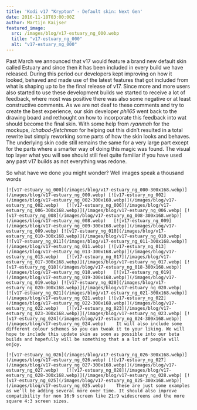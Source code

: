 ```yaml
---
title: 'Kodi v17 "Krypton" - Default skin: Next Gen'
date: 2016-11-18T03:00:00Z
author: Martijn Kaijser
featured_image:
  src: /images/blog/v17-estuary_ng_000.webp
  title: "v17-estuary_ng_000"
  alt: "v17-estuary_ng_000"
---
```


Past March we announced that v17 would feature a brand new default skin called Estuary and since then it has been included in every build we have released. During this period our developers kept improving on how it looked, behaved and made use of the latest features that got included from what is shaping up to be the final release of v17. Since more and more users also started to use these development builds we started to receive a lot of feedback, where most was positive there was also some negative or at least constructive comments. As we are not deaf to these comments and try to create the best experience, our skin developer _phil65_ went back to the drawing board and rethought on how to incorporate this feedback into wat should become the final skin. With some help from _ryanmah_ for the mockups, _ichabod-fletchman_ for helping out this didn’t resulted in a total rewrite but simply reworking some parts of how the skin looks and behaves. The underlying skin code still remains the same for a very large part except for the parts where a smarter way of doing this magic was found. The visual top layer what you will see should still feel quite familiar if you have used any past v17 builds as not everything was redone.

So what have we done you might wonder? Well images speak a thousand words

    [![v17-estuary_ng_000](/images/blog/v17-estuary_ng_000-300x168.webp)](/images/blog/v17-estuary_ng_000.webp) [![v17-estuary_ng_002](/images/blog/v17-estuary_ng_002-300x168.webp)](/images/blog/v17-estuary_ng_002.webp)   [![v17-estuary_ng_006](/images/blog/v17-estuary_ng_006-300x168.webp)](/images/blog/v17-estuary_ng_006.webp) [![v17-estuary_ng_008](/images/blog/v17-estuary_ng_008-300x168.webp)](/images/blog/v17-estuary_ng_008.webp)   [![v17-estuary_ng_009](/images/blog/v17-estuary_ng_009-300x168.webp)](/images/blog/v17-estuary_ng_009.webp) [![v17-estuary_ng_010](/images/blog/v17-estuary_ng_010-300x168.webp)](/images/blog/v17-estuary_ng_010.webp)   [![v17-estuary_ng_011](/images/blog/v17-estuary_ng_011-300x168.webp)](/images/blog/v17-estuary_ng_011.webp) [![v17-estuary_ng_013](/images/blog/v17-estuary_ng_013-300x168.webp)](/images/blog/v17-estuary_ng_013.webp)   [![v17-estuary_ng_017](/images/blog/v17-estuary_ng_017-300x168.webp)](/images/blog/v17-estuary_ng_017.webp) [![v17-estuary_ng_018](/images/blog/v17-estuary_ng_018-300x168.webp)](/images/blog/v17-estuary_ng_018.webp)   [![v17-estuary_ng_019](/images/blog/v17-estuary_ng_019-300x168.webp)](/images/blog/v17-estuary_ng_019.webp) [![v17-estuary_ng_020](/images/blog/v17-estuary_ng_020-300x168.webp)](/images/blog/v17-estuary_ng_020.webp)   [![v17-estuary_ng_021](/images/blog/v17-estuary_ng_021-300x168.webp)](/images/blog/v17-estuary_ng_021.webp) [![v17-estuary_ng_022](/images/blog/v17-estuary_ng_022-300x168.webp)](/images/blog/v17-estuary_ng_022.webp)   [![v17-estuary_ng_023](/images/blog/v17-estuary_ng_023-300x168.webp)](/images/blog/v17-estuary_ng_023.webp) [![v17-estuary_ng_024](/images/blog/v17-estuary_ng_024-300x168.webp)](/images/blog/v17-estuary_ng_024.webp)    It will also include some different colour schemes so you can tweak it to your liking. We will hope to include this update skin as soon as possible into our beta builds and hopefully will be something that a a lot of people will enjoy.

    [![v17-estuary_ng_026](/images/blog/v17-estuary_ng_026-300x168.webp)](/images/blog/v17-estuary_ng_026.webp) [![v17-estuary_ng_027](/images/blog/v17-estuary_ng_027-300x168.webp)](/images/blog/v17-estuary_ng_027.webp)   [![v17-estuary_ng_028](/images/blog/v17-estuary_ng_028-300x168.webp)](/images/blog/v17-estuary_ng_028.webp) [![v17-estuary_ng_025](/images/blog/v17-estuary_ng_025-300x168.webp)](/images/blog/v17-estuary_ng_025.webp)    These are just some examples as we’ll be adding several more over time. It should also improve compatibility for non 16:9 screen like 21:9 widescreens and the more square 4:3 screen sizes.
